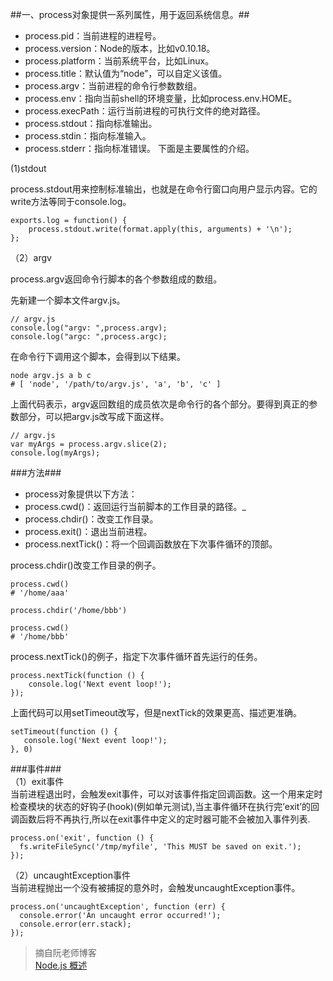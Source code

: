 <!--
author: 小莫
date: 2016-05-11
title: nodejs的process模块
tags: nodejs
category: nodejs之process
status: publish
summary: 我们在使用webpack的时候经常会有两套配置，一套生产环境和一套测试环境。因此我们会用到一些系统变量，我们就需要用到process。process模块用来与当前进程互动，可以通过全局变量process访问，不必使用require命令加载。它是一个EventEmitter对象的实例。
-->

##一、process对象提供一系列属性，用于返回系统信息。##
* process.pid：当前进程的进程号。
* process.version：Node的版本，比如v0.10.18。
* process.platform：当前系统平台，比如Linux。
* process.title：默认值为“node”，可以自定义该值。
* process.argv：当前进程的命令行参数数组。
* process.env：指向当前shell的环境变量，比如process.env.HOME。
* process.execPath：运行当前进程的可执行文件的绝对路径。
* process.stdout：指向标准输出。
* process.stdin：指向标准输入。
* process.stderr：指向标准错误。
下面是主要属性的介绍。

(1)stdout

process.stdout用来控制标准输出，也就是在命令行窗口向用户显示内容。它的write方法等同于console.log。

```
exports.log = function() {
    process.stdout.write(format.apply(this, arguments) + '\n');
};
```

（2）argv

process.argv返回命令行脚本的各个参数组成的数组。

先新建一个脚本文件argv.js。

```
// argv.js
console.log("argv: ",process.argv);
console.log("argc: ",process.argc);
```

在命令行下调用这个脚本，会得到以下结果。
```
node argv.js a b c
# [ 'node', '/path/to/argv.js', 'a', 'b', 'c' ]
```

上面代码表示，argv返回数组的成员依次是命令行的各个部分。要得到真正的参数部分，可以把argv.js改写成下面这样。

```
// argv.js
var myArgs = process.argv.slice(2);
console.log(myArgs);
```

###方法###
* process对象提供以下方法：
* process.cwd()：返回运行当前脚本的工作目录的路径。_
* process.chdir()：改变工作目录。
* process.exit()：退出当前进程。
* process.nextTick()：将一个回调函数放在下次事件循环的顶部。

process.chdir()改变工作目录的例子。  

```
process.cwd()
# '/home/aaa'

process.chdir('/home/bbb')

process.cwd()
# '/home/bbb'
```

process.nextTick()的例子，指定下次事件循环首先运行的任务。

```
process.nextTick(function () {
    console.log('Next event loop!');
});
```

上面代码可以用setTimeout改写，但是nextTick的效果更高、描述更准确。

```
setTimeout(function () {
   console.log('Next event loop!');
}, 0)
```

###事件###  
（1）exit事件   
当前进程退出时，会触发exit事件，可以对该事件指定回调函数。这一个用来定时检查模块的状态的好钩子(hook)(例如单元测试),当主事件循环在执行完’exit’的回调函数后将不再执行,所以在exit事件中定义的定时器可能不会被加入事件列表.

```
process.on('exit', function () {
  fs.writeFileSync('/tmp/myfile', 'This MUST be saved on exit.');
});
```

（2）uncaughtException事件   
当前进程抛出一个没有被捕捉的意外时，会触发uncaughtException事件。  

```
process.on('uncaughtException', function (err) {
  console.error('An uncaught error occurred!');
  console.error(err.stack);
});
```

>摘自阮老师博客  
 [Node.js 概述](http://javascript.ruanyifeng.com/nodejs/basic.html#toc22)
